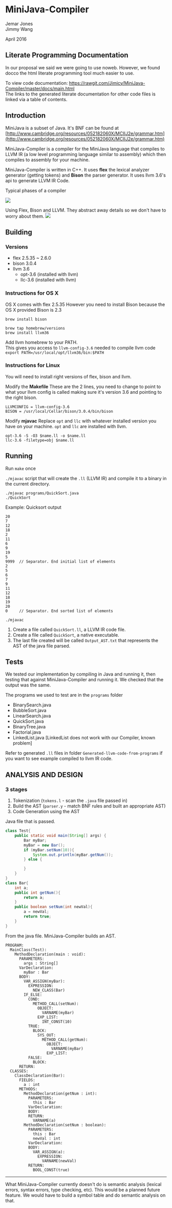 # MiniJava-Compiler
Jemar Jones  
Jimmy Wang

April 2016

## Literate Programming Documentation
In our proposal we said we were going to use noweb. However, we found docco the html literate programming tool much easier to use.

To view code documentation: https://rawgit.com/Jimicy/MiniJava-Compiler/master/docs/main.html  
The links to the generated literate documentation for other code files is linked via a table of contents.

## Introduction
MiniJava is a subset of Java. It's BNF can be found at [http://www.cambridge.org/resources/052182060X/MCIIJ2e/grammar.htm](http://www.cambridge.org/resources/052182060X/MCIIJ2e/grammar.htm)

MiniJava-Compiler is a compiler for the MiniJava language that compiles to LLVM IR (a low level programming language similar to assembly) which then compiles to assembly for your machine.

MiniJava-Compiler is written in C++. It uses **flex** the lexical analyzer generator (getting tokens) and **Bison** the parser generator. It uses llvm 3.6's api to generate LLVM IR Code.

Typical phases of a compiler

![](docs/images/compiler.png)

Using Flex, Bison and LLVM. They abstract away details so we don't have to worry about them.
![](docs/images/new_compiler.jpg)

## Building
### Versions

+ flex 2.5.35 ~ 2.6.0
+ bison 3.0.4
+ llvm 3.6
    - opt-3.6 (installed with llvm)
    - llc-3.6 (installed with llvm)

### Instructions for OS X

OS X comes with flex 2.5.35
However you need to install Bison because the OS X provided Bison is 2.3
~~~
brew install bison
~~~

~~~
brew tap homebrew/versions
brew install llvm36
~~~

Add llvm homebrew to your PATH.  
This gives you access to `llvm-config-3.6` needed to compile llvm code  
`export PATH=/usr/local/opt/llvm36/bin:$PATH`

### Instructions for Linux
You will need to install right versions of flex, bison and llvm.

Modify the **Makefile**
These are the 2 lines, you need to change to point to what your llvm config is called making sure it's version 3.6 and pointing to the right bison.
~~~
LLVMCONFIG = llvm-config-3.6
BISON = /usr/local/Cellar/bison/3.0.4/bin/bison
~~~

Modify **mjavac**
Replace `opt` and `llc` with whatever installed version you have on your machine. `opt` and `llc` are installed with llvm.
~~~
opt-3.6 -S -O3 $name.ll -o $name.ll
llc-3.6 -filetype=obj $name.ll
~~~

## Running
Run `make` once

`./mjavac` script that will create the `.ll` (LLVM IR) and compile it to a binary in the current directory.
~~~
./mjavac programs/QuickSort.java
./QuickSort
~~~

Example: Quicksort output
~~~
20
7
12
18
2
11
6
9
19
5
9999  // Separator. End initial list of elements
2
5
6
7
9
11
12
18
19
20
0     // Separator. End sorted list of elements
~~~

`./mjavac`

1. Create a file called `QuickSort.ll`, a LLVM IR code file.
2. Create a file called `QuickSort`, a native executable.
3. The last file created will be called `Output_AST.txt` that represents the AST of the java file parsed.

## Tests
We tested our implementation by compiling in Java and running it, then testing that against MiniJava-Compiler and running it. We checked that the output was the same.

The programs we used to test are in the `programs` folder

+ BinarySearch.java
+ BubbleSort.java
+ LinearSearch.java
+ QuickSort.java
+ BinaryTree.java
+ Factorial.java
+ LinkedList.java [LinkedList does not work with our Compiler, known problem]

Refer to generated `.ll` files in folder `Generated-llvm-code-from-programs` if you want to see example compiled to llvm IR code.

## ANALYSIS AND DESIGN
### 3 stages

1. Tokenization (`tokens.l` - scan the `.java` file passed in)
2. Build the AST (`parser.y` - match BNF rules and built an appropriate AST)
3. Code Generation using the AST

Java file that is passed.

~~~java
class Test{
    public static void main(String[] args) {
        Bar myBar;
        myBar = new Bar();
        if (myBar.setNum(10)){
            System.out.println(myBar.getNum());
        } else {

        }
    }
}
class Bar{
    int a;
    public int getNum(){
        return a;
    }
    public boolean setNum(int newVal){
        a = newVal;
        return true;
    }
}
~~~

From the java file. MiniJava-Compiler builds an AST.
~~~
PROGRAM:
  MainClass(Test):
    MethodDeclaration(main : void):
      PARAMETERS:
        args : String[]
      VarDeclaration:
        myBar : Bar
      BODY:
        VAR_ASSIGN(myBar):
          EXPRESSION:
            NEW_CLASS(Bar)
        IF_ELSE:
          COND:
            METHOD_CALL(setNum):
              OBJECT:
                VARNAME(myBar)
              EXP_LIST:
                INT_CONST(10)
          TRUE:
            BLOCK:
              SYS_OUT:
                METHOD_CALL(getNum):
                  OBJECT:
                    VARNAME(myBar)
                  EXP_LIST:
          FALSE:
            BLOCK:
      RETURN:
  CLASSES:
    ClassDeclaration(Bar):
      FIELDS:
        a : int
      METHODS:
        MethodDeclaration(getNum : int):
          PARAMETERS:
            this : Bar
          VarDeclaration:
          BODY:
          RETURN:
            VARNAME(a)
        MethodDeclaration(setNum : boolean):
          PARAMETERS:
            this : Bar
            newVal : int
          VarDeclaration:
          BODY:
            VAR_ASSIGN(a):
              EXPRESSION:
                VARNAME(newVal)
          RETURN:
            BOOL_CONST(true)
~~~

---

What MiniJava-Compiler currently doesn't do is semantic analysis (lexical errors, syntax errors, type checking, etc). This would be a planned future feature. We would have to build a symbol table and do semantic analysis on that.
